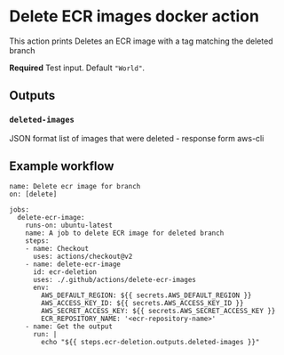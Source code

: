 # Delete ECR images docker action

This action prints Deletes an ECR image with a tag matching the
deleted branch

**Required** Test input. Default `"World"`.

## Outputs

### `deleted-images`
JSON format list of images that were deleted - response form aws-cli

## Example workflow

```
name: Delete ecr image for branch
on: [delete]

jobs:
  delete-ecr-image:
    runs-on: ubuntu-latest
    name: A job to delete ECR image for deleted branch
    steps:
    - name: Checkout
      uses: actions/checkout@v2
    - name: delete-ecr-image
      id: ecr-deletion
      uses: ./.github/actions/delete-ecr-images
      env:
        AWS_DEFAULT_REGION: ${{ secrets.AWS_DEFAULT_REGION }}
        AWS_ACCESS_KEY_ID: ${{ secrets.AWS_ACCESS_KEY_ID }}
        AWS_SECRET_ACCESS_KEY: ${{ secrets.AWS_SECRET_ACCESS_KEY }}
        ECR_REPOSITORY_NAME: '<ecr-repository-name>'
    - name: Get the output
      run: |
        echo "${{ steps.ecr-deletion.outputs.deleted-images }}"

```